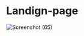 # Landign-page
![Screenshot (65)](https://github.com/Abhishekranjan2020/landing_pages/assets/120122687/919b5b19-cb8c-4cdd-be28-d8a7a10356ad)
